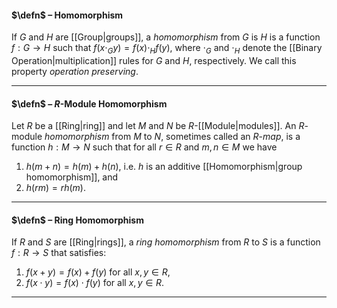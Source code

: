 #### $\defn$ – Homomorphism
If $G$ and $H$ are [[Group|groups]], a *homomorphism* from $G$  is $H$ is a function $f: G \to H$ such that $f(x \cdot_G y) = f(x)\cdot_H f(y)$, where $\cdot_G$ and $\cdot_H$ denote the [[Binary Operation|multiplication]] rules for $G$ and $H$, respectively. We call this property *operation preserving*.
***
#### $\defn$ – $R$-Module Homomorphism
Let $R$ be a [[Ring|ring]] and let $M$ and $N$ be $R$-[[Module|modules]]. An $R$-module *homomorphism* from $M$ to $N$, sometimes called an $R$-*map*, is a function $h: M \to N$ such that for all $r \in R$ and $m,n \in M$ we have 
1. $h(m+n)=h(m)+h(n)$, i.e. $h$ is an additive [[Homomorphism|group homomorphism]], and
2. $h(rm) = rh(m)$.
***
#### $\defn$ – Ring Homomorphism
If $R$ and $S$ are [[Ring|rings]], a *ring homomorphism* from $R$ to $S$ is a function $f: R \to S$ that satisfies:
1. $f(x + y) = f(x) + f(y)$ for all $x,y \in R$,
2. $f(x \cdot y) = f(x) \cdot f(y)$ for all $x,y \in R$.
***